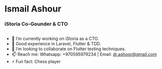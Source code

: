 # Ismail Ashour
### iStoria Co-Gounder & CTO

<figure><img src="https://istoria-1.gitbook.io/~gitbook/image?url=https%3A%2F%2F2883568343-files.gitbook.io%2F%7E%2Ffiles%2Fv0%2Fb%2Fgitbook-x-prod.appspot.com%2Fo%2Fspaces%252FMEnPGkc2hEp8DqJtWGXv%252Fuploads%252Fm8w1UxnAjeW6ZsmHPyDC%252FiStoria%2520Nama%2520Ventures.jpg%3Falt%3Dmedia%26token%3D3f5461f2-97a9-454e-979f-290441db1935&width=768&dpr=4&quality=100&sign=b7f70c1b&sv=2" alt=""><figcaption></figcaption></figure>

- 🔭 I’m currently working on iStoria as a CTO.
- 🌱 Good experience in Laravel, Flutter & TDD.
- 💞️ I’m looking to collaborate on Flutter testing techniques.
- 📫 Reach me: Whatsapp: +970595979234 | Email: dr.ashoor@gmail.com
- ⚡ Fun fact: Chess player

